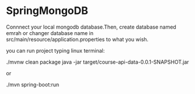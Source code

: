 # SpringMongoDB

Connnect your local mongodb database.Then, create database named emrah or changer database name in src/main/resource/application.properties to what you wish.

you can run project typing linux terminal:

./mvnw clean package
java -jar target/course-api-data-0.0.1-SNAPSHOT.jar


or 

./mvn spring-boot:run
